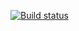 [![Build status](https://ci.appveyor.com/api/projects/status/ntho2vpv2nu3xkj1?svg=true)](https://ci.appveyor.com/project/Nolldor1/patterns-task2-qa-51)
